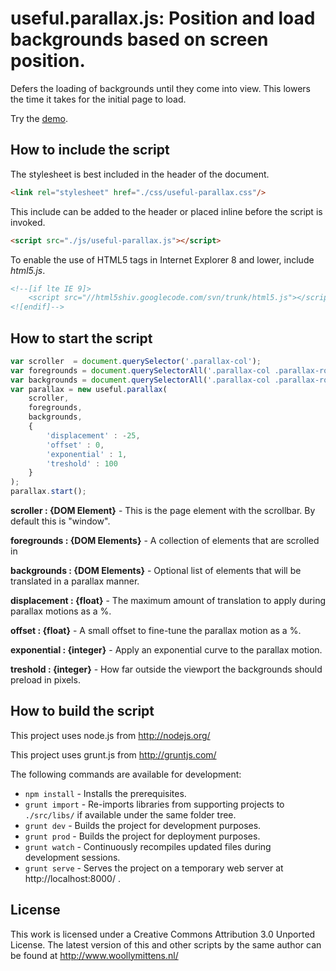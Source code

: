 # useful.parallax.js: Position and load backgrounds based on screen position.

Defers the loading of backgrounds until they come into view. This lowers the time it takes for the initial page to load.

Try the <a href="http://www.woollymittens.nl/useful/default.php?url=useful-parallax">demo</a>.

## How to include the script

The stylesheet is best included in the header of the document.

```html
<link rel="stylesheet" href="./css/useful-parallax.css"/>
```

This include can be added to the header or placed inline before the script is invoked.

```html
<script src="./js/useful-parallax.js"></script>
```

To enable the use of HTML5 tags in Internet Explorer 8 and lower, include *html5.js*.

```html
<!--[if lte IE 9]>
	<script src="//html5shiv.googlecode.com/svn/trunk/html5.js"></script>
<![endif]-->
```

## How to start the script

```javascript
var scroller  = document.querySelector('.parallax-col');
var foregrounds = document.querySelectorAll('.parallax-col .parallax-row');
var backgrounds = document.querySelectorAll('.parallax-col .parallax-row .parallax-bg');
var parallax = new useful.parallax(
	scroller,
	foregrounds,
	backgrounds,
	{
		'displacement' : -25,
		'offset' : 0,
		'exponential' : 1,
		'treshold' : 100
	}
);
parallax.start();
```

**scroller : {DOM Element}** - This is the page element with the scrollbar. By default this is "window".

**foregrounds : {DOM Elements}** - A collection of elements that are scrolled in

**backgrounds : {DOM Elements}** - Optional list of elements that will be translated in a parallax manner.

**displacement : {float}** - The maximum amount of translation to apply during parallax motions as a %.

**offset : {float}** - A small offset to fine-tune the parallax motion as a %.

**exponential : {integer}** - Apply an exponential curve to the parallax motion.

**treshold : {integer}** - How far outside the viewport the backgrounds should preload in pixels.

## How to build the script

This project uses node.js from http://nodejs.org/

This project uses grunt.js from http://gruntjs.com/

The following commands are available for development:
+ `npm install` - Installs the prerequisites.
+ `grunt import` - Re-imports libraries from supporting projects to `./src/libs/` if available under the same folder tree.
+ `grunt dev` - Builds the project for development purposes.
+ `grunt prod` - Builds the project for deployment purposes.
+ `grunt watch` - Continuously recompiles updated files during development sessions.
+ `grunt serve` - Serves the project on a temporary web server at http://localhost:8000/ .

## License

This work is licensed under a Creative Commons Attribution 3.0 Unported License. The latest version of this and other scripts by the same author can be found at http://www.woollymittens.nl/
